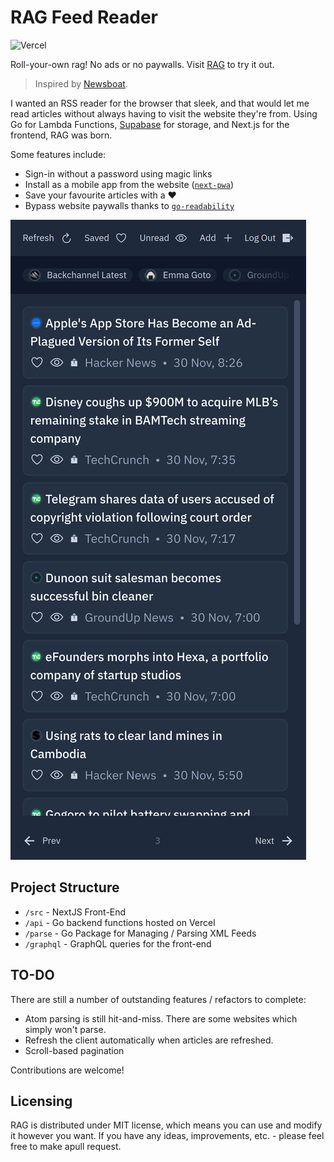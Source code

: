 # RAG Feed Reader

![Vercel](https://vercelbadge.vercel.app/api/knightspore/rag)

Roll-your-own rag! No ads or no paywalls. Visit [RAG](https://rag.ciaran.co.za/) to try it out.

> Inspired by [Newsboat](https://github.com/newsboat/newsboat/). 

I wanted an RSS reader for the browser that sleek, and that would let me read articles without always having to visit the website they're from. Using Go for Lambda Functions, [Supabase](https://supabase.com/) for storage, and Next.js for the frontend, RAG was born.

Some features include:
- Sign-in without a password using magic links
- Install as a mobile app from the website ([`next-pwa`](https://www.npmjs.com/package/next-pwa))
- Save your favourite articles with a ❤️
- Bypass website paywalls thanks to [`go-readability`](https://github.com/go-shiori/go-readability)

![A preview of RAG RSS reader on mobile](./preview.png)

## Project Structure

- `/src` - NextJS Front-End
- `/api` - Go backend functions hosted on Vercel
- `/parse` - Go Package for Managing / Parsing XML Feeds
- `/graphql` - GraphQL queries for the front-end

## TO-DO

There are still a number of outstanding features / refactors to complete:

- Atom parsing is still hit-and-miss. There are some websites which simply won't parse.
- Refresh the client automatically when articles are refreshed.
- Scroll-based pagination

Contributions are welcome!

## Licensing

RAG is distributed under MIT license, which means you can use and modify it however you want. If you have any ideas, improvements, etc. - please feel free to make apull request.

